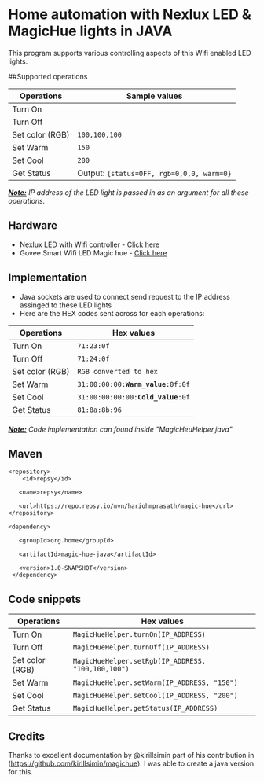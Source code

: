 # Home automation with Nexlux LED & MagicHue lights in JAVA
This program supports various controlling aspects of this Wifi enabled LED lights.

##Supported operations
<table>
<thead>
<tr>
<th>Operations</th>
<th>Sample values</th>
</tr>
</thead>
<tbody>
<tr>
<td>Turn On</td>
<td></td>
</tr>
<tr>
<td>Turn Off</td>
<td></td>
</tr>
<tr>
<td>Set color (RGB)</td>
<td><code>100,100,100</code></td>
</tr>
<tr>
<td>Set Warm</td>
<td><code>150</code></td>
</tr>
<tr>
<td>Set Cool</td>
<td><code>200</code></td>
</tr>
<tr>
<td>Get Status</td>
<td>Output: <code>{status=OFF, rgb=0,0,0, warm=0}</code></td>
</tr>
</tbody>
</table>

<i><b><u>Note:</u></b> IP address of the LED light is passed in as an argument for all these operations. </i>

## Hardware
* Nexlux LED with Wifi controller - <a href="https://www.amazon.com/gp/product/B0722VLVRR/ref=ppx_yo_dt_b_asin_title_o07_s00?ie=UTF8&psc=1">Click here</a>
* Govee Smart Wifi LED Magic hue - <a href="https://www.amazon.com/Govee-Brighter-Million-Controlled-Kitchen/dp/B07N1CMGQQ/ref=sr_1_1?dchild=1&keywords=magic+hue+led&qid=1597272104&s=home-garden&sr=1-1"> Click here </a>

## Implementation
* Java sockets are used to connect send request to the IP address assinged to these LED lights
* Here are the HEX codes sent across for each operations:
<table>
<thead>
<tr>
<th>Operations</th>
<th>Hex values</th>
</tr>
</thead>
<tbody>
<tr>
<td>Turn On</td>
<td><code>71:23:0f</code></td>
</tr>
<tr>
<td>Turn Off</td>
<td><code>71:24:0f</code></td>
</tr>
<tr>
<td>Set color (RGB)</td>
<td><code>RGB converted to hex</code></td>
</tr>
<tr>
<td>Set Warm</td>
<td><code>31:00:00:00:<b>Warm_value</b>:0f:0f</code></td>
</tr>
<tr>
<td>Set Cool</td>
<td><code>31:00:00:00:00:<b>Cold_value</b>:0f</code></td>
</tr>
<tr>
<td>Get Status</td>
<td><code>81:8a:8b:96</code></td>
</tr>
</tbody>
</table>
<i><u><b>Note:</b></u> Code implementation can found inside "MagicHeuHelper.java"</i>

## Maven
<code>&lt;repository&gt;<br>
  &nbsp;&nbsp;&nbsp;&lt;id>repsy&lt;/id&gt;<br>
  &nbsp;&nbsp;&nbsp;&lt;name&gt;repsy&lt;/name&gt;<br>
  &nbsp;&nbsp;&nbsp;&lt;url&gt;https:\//repo.repsy.io/mvn/hariohmprasath/magic-hue&lt;/url&gt;
&lt;/repository&gt;
</code>

<code>&lt;dependency&gt;<br>
&nbsp;&nbsp;&nbsp;&lt;groupId&gt;org.home&lt;/groupId&gt;<br>
&nbsp;&nbsp;&nbsp;&lt;artifactId&gt;magic-hue-java&lt;/artifactId&gt;<br>
&nbsp;&nbsp;&nbsp;&lt;version&gt;1.0-SNAPSHOT&lt;/version&gt;<br>
&lt;/dependency&gt;
</code>
    
## Code snippets
<table>
<thead>
<tr>
<th>Operations</th>
<th>Hex values</th>
</tr>
</thead>
<tbody>
<tr>
<td>Turn On</td>
<td><code>MagicHueHelper.turnOn(IP_ADDRESS)</code></td>
</tr>
<tr>
<td>Turn Off</td>
<td><code>MagicHueHelper.turnOff(IP_ADDRESS)</code></td>
</tr>
<tr>
<td>Set color (RGB)</td>
<td><code>MagicHueHelper.setRgb(IP_ADDRESS, "100,100,100")</code></td>
</tr>
<tr>
<td>Set Warm</td>
<td><code>MagicHueHelper.setWarm(IP_ADDRESS, "150")</code></td>
</tr>
<tr>
<td>Set Cool</td>
<td><code>MagicHueHelper.setCool(IP_ADDRESS, "200")</code></td>
</tr>
<tr>
<td>Get Status</td>
<td><code>MagicHueHelper.getStatus(IP_ADDRESS)</code></td>
</tr>
</tbody>
</table>

## Credits
Thanks to excellent documentation by @kirillsimin part of his contribution in (https://github.com/kirillsimin/magichue). I was able to create a java version for this.
